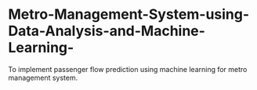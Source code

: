 # Metro-Management-System-using-Data-Analysis-and-Machine-Learning-
To implement passenger flow prediction using machine learning for metro management system.
